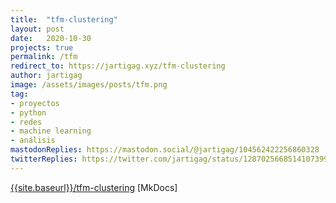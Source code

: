 ```yaml
---
title:  "tfm-clustering"
layout: post
date:   2020-10-30
projects: true
permalink: /tfm
redirect_to: https://jartigag.xyz/tfm-clustering
author: jartigag
image: /assets/images/posts/tfm.png
tag:
- proyectos
- python
- redes
- machine learning
- análisis
mastodonReplies: https://mastodon.social/@jartigag/104562422256860328
twitterReplies: https://twitter.com/jartigag/status/1287025668514107399
---
```


[{{site.baseurl}}/tfm-clustering]({{site.baseurl}}/tfm-clustering) [MkDocs]
